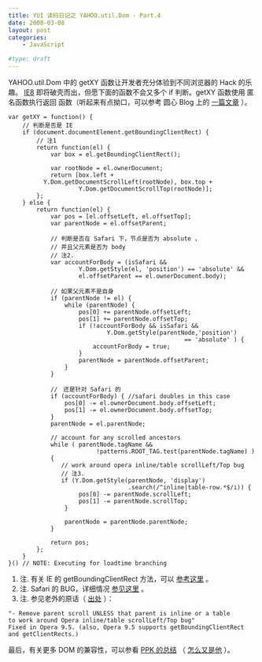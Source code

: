 ```yaml
---
title: YUI 读码日记之 YAHOO.util.Dom - Part.4
date: 2008-03-08
layout: post
categories:
    - JavaScript

#type: draft
---
```


YAHOO.util.Dom 中的 getXY 函数让开发者充分体验到不同浏览器的 Hack 的乐趣。 [IE8](http://www.awflasher.com/blog/archives/1204)  即将破壳而出，但愿下面的函数不会又多个 if 判断。getXY 函数使用 匿名函数执行返回 函数（听起来有点拗口，可以参考 圆心 Blog 上的 [一篇文章](http://www.planabc.net/2008/02/20/javascript_new_function/) ）。

```
var getXY = function() {
    // 判断是否是 IE
    if (document.documentElement.getBoundingClientRect) {
        // 注1
        return function(el) {
            var box = el.getBoundingClientRect();

            var rootNode = el.ownerDocument;
            return [box.left + 
          Y.Dom.getDocumentScrollLeft(rootNode), box.top +
                    Y.Dom.getDocumentScrollTop(rootNode)];
        };
    } else {
        return function(el) {
            var pos = [el.offsetLeft, el.offsetTop];
            var parentNode = el.offsetParent;

            // 判断是否在 Safari 下，节点是否为 absolute ，
            // 并且父元素是否为 body
            // 注2.
            var accountForBody = (isSafari &&
                    Y.Dom.getStyle(el, 'position') == 'absolute' &&
                    el.offsetParent == el.ownerDocument.body);

            // 如果父元素不是自身
            if (parentNode != el) {
                while (parentNode) {
                    pos[0] += parentNode.offsetLeft;
                    pos[1] += parentNode.offsetTop;
                    if (!accountForBody && isSafari && 
                            Y.Dom.getStyle(parentNode,'position') 
                                                  == 'absolute' ) { 
                        accountForBody = true;
                    }
                    parentNode = parentNode.offsetParent;
                }
            }

            //　还是针对 Safari 的
            if (accountForBody) { //safari doubles in this case
                pos[0] -= el.ownerDocument.body.offsetLeft;
                pos[1] -= el.ownerDocument.body.offsetTop;
            } 
            parentNode = el.parentNode;

            // account for any scrolled ancestors
            while ( parentNode.tagName && 
                         !patterns.ROOT_TAG.test(parentNode.tagName) ) 
            {
               // work around opera inline/table scrollLeft/Top bug
               // 注3.
               if (Y.Dom.getStyle(parentNode, 'display')
                                  .search(/^inline|table-row.*$/i)) { 
                    pos[0] -= parentNode.scrollLeft;
                    pos[1] -= parentNode.scrollTop;
                }
                
                parentNode = parentNode.parentNode; 
            }

            return pos;
        };
    }
}() // NOTE: Executing for loadtime branching
```

1. 注. 有关 IE 的 getBoundingClientRect 方法，可以 [参考这里](http://java.poac.ac.cn/codeopen/jiaocheng/java2s/Code/JavaScript/HTML/UsinggetBoundingClientRect.htm) 。
2. 注. Safari 的 BUG，详细情况 [参见这里](http://www.thescripts.com/forum/thread150095.html) 。
3. 注. 参见老外的原话（ [出处](http://ejohn.org/blog/the-browsers-of-2009/) ）：

```
"- Remove parent scroll UNLESS that parent is inline or a table 
to work around Opera inline/table scrollLeft/Top bug"
Fixed in Opera 9.5. (also, Opera 9.5 supports getBoundingClientRect 
and getClientRects.)
```

最后，有关更多 DOM 的兼容性，可以参看  [PPK 的总结](http://www.quirksmode.org/dom/w3c_cssom.html) （ [怎么又是他]({{site.urls}}/posts/993/) ）。
